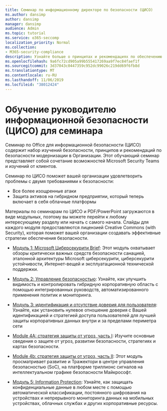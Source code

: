 ```yaml
---
title: Семинар по информационному директоре по безопасности (ЦИСО)
ms.author: dansimp
author: dansimp
manager: dansimp
audience: Admin
ms.topic: tutorial
ms.service: o365-seccomp
localization_priority: Normal
ms.collection:
- M365-security-compliance
description: Узнайте больше о принципах и рекомендациях по обеспечению безопасности модернизации в Организации.
ms.openlocfilehash: 9a6fc72cd905a99b555417269aa9f7ec84faef1f
ms.sourcegitcommit: 3d37043c0447359c952dc99026c219dd69f6fb8d
ms.translationtype: MT
ms.contentlocale: ru-RU
ms.lasthandoff: 11/06/2019
ms.locfileid: "38012424"
---
```

# <a name="chief-information-security-officer-ciso-workshop-training"></a>Обучение руководителю информационной безопасности (ЦИСО) для семинара

Семинар по Office для информационной безопасности (ЦИСО) содержит набор изучений безопасности, принципов и рекомендаций по безопасности модернизации в Организации. Этот обучающий семинар представляет собой сочетание возможностей Microsoft Security Teams и изучений от клиентов.

Семинар по ЦИСО поможет вашей организации удовлетворить проблемы с двумя требованиями к безопасности:

- Все более изощренные атаки
- Защита активов на гибридном предприятии, который теперь включает в себя облачные платформы

Материалы по семинарам по ЦИСО и PDF/PowerPoint загружаются в виде модульных, поэтому вы можете перейти к любому интересующему разделу или начать с самого начала. Слайды для каждого модуля предоставляются лицензией Creative Commons (with Security), которая поможет вашей организации создавать эффективные стратегии обеспечения безопасности.

- [Модуль 1: Microsoft Циберсекурити Brief](ciso-workshop-module-1.md): Этот модуль охватывает обзоры критически важных средств безопасности санацией, эталонной архитектуры Microsoft циберсекурити, циберсекурити устойчивости, Интернет-вещей и эксплуатационной технической поддержки.

- [Модуль 2: Управление безопасностью](ciso-workshop-module-2.md): Узнайте, как улучшить видимость и контролировать гибридную корпоративную область с помощью интегрированных руководств, автоматизированного применения политик и мониторинга.

- [Модуль 3: идентификация и отсутствие доверия для пользователя](ciso-workshop-module-3.md): Узнайте, как установить нулевое отношение доверия с Вашей идентификацией и стратегией доступа пользователей для лучшей защиты корпоративных данных внутри и за пределами периметра сети

- [Module 4A: стратегия защиты от угроз, часть I](ciso-workshop-module-4a.md): Изучите основные сведения о защите от угроз, развитии безопасности, стратегиях и картах безопасности.

- [Module 4b: стратегия защиты от угроз, часть II](ciso-workshop-module-4b.md): Этот модуль просматривает развитие и Тражектори в центре управления безопасностью (SoC), на платформе триллионс сигналов на интеллектуальном графике безопасности Майкрософт.

- [Модуль 5: Information Protection](ciso-workshop-module-5.md): Узнайте, как защищать конфиденциальные данные в любом месте с помощью автоматической классификации, постоянного шифрования на устройствах и непрерывного мониторинга данных на мобильных устройствах, облачных службах и других корпоративные ресурсы.
